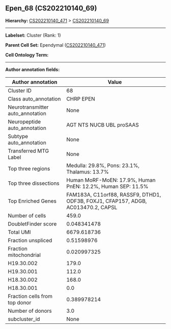 ## Epen_68 (CS202210140_69)
<b>Hierarchy: </b>
[CS202210140_471](https://purl.brain-bican.org/taxonomy/CS202210140#CS202210140_471) >
[CS202210140_69](https://purl.brain-bican.org/taxonomy/CS202210140#CS202210140_69)

---


**Labelset:** Cluster (Rank: 1)

**Parent Cell Set:** Ependymal ([CS202210140_471](https://purl.brain-bican.org/taxonomy/CS202210140#CS202210140_471))



**Cell Ontology Term:** 

[MARKER GENES.]: #


---

[TRANSFERRED ANNOTATIONS.]: #


[AUTHOR ANNOTATION FIELDS.]: #


**Author annotation fields:**

| Author annotation | Value |
|-------------------|-------|
|Cluster ID|68|
|Class auto_annotation|CHRP EPEN|
|Neurotransmitter auto_annotation|None|
|Neuropeptide auto_annotation|AGT NTS NUCB UBL proSAAS|
|Subtype auto_annotation|None|
|Transferred MTG Label|None|
|Top three regions|Medulla: 29.8%, Pons: 23.1%, Thalamus: 13.7%|
|Top three dissections|Human MoRF-MoEN: 17.9%, Human PnEN: 12.2%, Human SEP: 11.5%|
|Top Enriched Genes|FAM183A, C11orf88, RASSF9, DTHD1, ODF3B, FOXJ1, CFAP157, ADGB, AC013470.2, CAPSL|
|Number of cells|459.0|
|DoubletFinder score|0.048341478|
|Total UMI|6679.618736|
|Fraction unspliced|0.51598976|
|Fraction mitochondrial|0.020997325|
|H19.30.002|179.0|
|H19.30.001|112.0|
|H18.30.002|168.0|
|H18.30.001|0.0|
|Fraction cells from top donor|0.389978214|
|Number of donors|3.0|
|subcluster_id|None|
